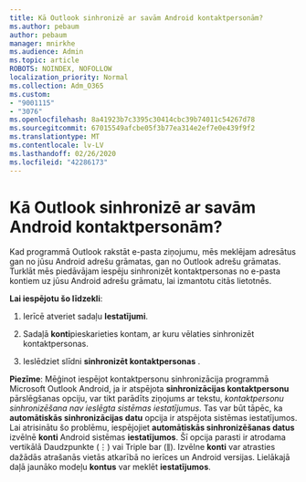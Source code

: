 ```yaml
---
title: Kā Outlook sinhronizē ar savām Android kontaktpersonām?
ms.author: pebaum
author: pebaum
manager: mnirkhe
ms.audience: Admin
ms.topic: article
ROBOTS: NOINDEX, NOFOLLOW
localization_priority: Normal
ms.collection: Adm_O365
ms.custom:
- "9001115"
- "3076"
ms.openlocfilehash: 8a41923b7c3395c30414cbc39b74011c54267d78
ms.sourcegitcommit: 67015549afcbe05f3b77ea314e2ef7e0e439f9f2
ms.translationtype: MT
ms.contentlocale: lv-LV
ms.lasthandoff: 02/26/2020
ms.locfileid: "42286173"
---
```

# <a name="how-does-outlook-sync-with-my-android-contacts"></a>Kā Outlook sinhronizē ar savām Android kontaktpersonām?

Kad programmā Outlook rakstāt e-pasta ziņojumu, mēs meklējam adresātus gan no jūsu Android adrešu grāmatas, gan no Outlook adrešu grāmatas. Turklāt mēs piedāvājam iespēju sinhronizēt kontaktpersonas no e-pasta kontiem uz jūsu Android adrešu grāmatu, lai izmantotu citās lietotnēs. 
 
**Lai iespējotu šo līdzekli**:
 
1. Ierīcē atveriet sadaļu **Iestatījumi**.

2. Sadaļā **konti**pieskarieties kontam, ar kuru vēlaties sinhronizēt kontaktpersonas.

3. Ieslēdziet slīdni **sinhronizēt kontaktpersonas** .
 
**Piezīme**: Mēģinot iespējot kontaktpersonu sinhronizācija programmā Microsoft Outlook Android, ja ir atspējota **sinhronizācijas kontaktpersonu** pārslēgšanas opciju, var tikt parādīts ziņojums ar tekstu, *kontaktpersonu sinhronizēšana nav ieslēgta sistēmas iestatījumus*. Tas var būt tāpēc, ka **automātiskās sinhronizācijas datu** opcija ir atspējota sistēmas iestatījumos. Lai atrisinātu šo problēmu, iespējojiet **automātiskās sinhronizēšanas datus** izvēlnē **konti** Android sistēmas **iestatījumos**. Šī opcija parasti ir atrodama vertikālā Daudzpunkte (⋮) vai Triple bar (⫼). Izvēlne **konti** var atrasties dažādās atrašanās vietās atkarībā no ierīces un Android versijas. Lielākajā daļā jaunāko modeļu **kontus** var meklēt **iestatījumos**.